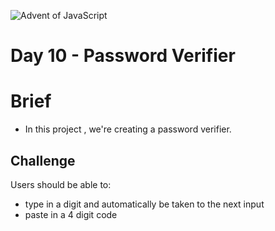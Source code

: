 ![Advent of JavaScript](https://coachtestprep.s3.amazonaws.com/direct-uploads/user-117025/951f9205-ee24-4391-a7e8-f31358871837/CleanShot%202021-12-10%20at%2008.39.28.png)


# Day 10 - Password Verifier

# Brief
- In this project , we're creating a password verifier.


## Challenge


Users should be able to:

   - type in a digit and automatically be taken to the next input
   - paste in a 4 digit code
